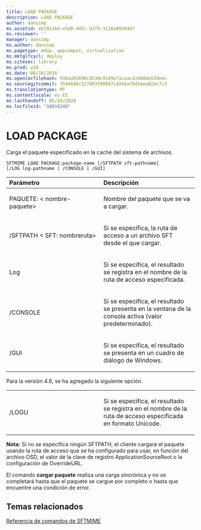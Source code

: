 ```yaml
---
title: LOAD PACKAGE
description: LOAD PACKAGE
author: dansimp
ms.assetid: eb19116d-e5d0-445c-b2f0-3116a09384d7
ms.reviewer: ''
manager: dansimp
ms.author: dansimp
ms.pagetype: mdop, appcompat, virtualization
ms.mktglfcycl: deploy
ms.sitesec: library
ms.prod: w10
ms.date: 06/16/2016
ms.openlocfilehash: 938aa92696c8530c91d9a7acaac42408de534edc
ms.sourcegitcommit: 354664bc527d93f80687cd2eba70d1eea024c7c3
ms.translationtype: MT
ms.contentlocale: es-ES
ms.lasthandoff: 06/26/2020
ms.locfileid: "10816240"
---
```

# LOAD PACKAGE


Carga el paquete especificado en la caché del sistema de archivos.

`SFTMIME LOAD PACKAGE:package-name [/SFTPATH sft-pathname]                 [/LOG log-pathname | /CONSOLE | /GUI]`

<table>
<colgroup>
<col width="50%" />
<col width="50%" />
</colgroup>
<thead>
<tr class="header">
<th align="left">Parámetro</th>
<th align="left">Descripción</th>
</tr>
</thead>
<tbody>
<tr class="odd">
<td align="left"><p>PAQUETE: &lt; nombre-paquete&gt;</p></td>
<td align="left"><p>Nombre del paquete que se va a cargar.</p></td>
</tr>
<tr class="even">
<td align="left"><p>/SFTPATH &lt; SFT: nombreruta&gt;</p></td>
<td align="left"><p>Si se especifica, la ruta de acceso a un archivo SFT desde el que cargar.</p></td>
</tr>
<tr class="odd">
<td align="left"><p>Log</p></td>
<td align="left"><p>Si se especifica, el resultado se registra en el nombre de la ruta de acceso especificada.</p></td>
</tr>
<tr class="even">
<td align="left"><p>/CONSOLE</p></td>
<td align="left"><p>Si se especifica, el resultado se presenta en la ventana de la consola activa (valor predeterminado).</p></td>
</tr>
<tr class="odd">
<td align="left"><p>/GUI</p></td>
<td align="left"><p>Si se especifica, el resultado se presenta en un cuadro de diálogo de Windows.</p></td>
</tr>
</tbody>
</table>

 

Para la versión 4.6, se ha agregado la siguiente opción.

<table>
<colgroup>
<col width="50%" />
<col width="50%" />
</colgroup>
<tbody>
<tr class="odd">
<td align="left"><p>/LOGU</p></td>
<td align="left"><p>Si se especifica, el resultado se registra en el nombre de la ruta de acceso especificada en formato Unicode.</p></td>
</tr>
</tbody>
</table>

 

**Nota:**  Si no se especifica ningún SFTPATH, el cliente cargará el paquete usando la ruta de acceso que se ha configurado para usar, en función del archivo OSD, el valor de la clave de registro ApplicationSourceRoot o la configuración de OverrideURL.

El comando **cargar paquete** realiza una carga sincrónica y no se completará hasta que el paquete se cargue por completo o hasta que encuentre una condición de error.

 

## Temas relacionados


[Referencia de comandos de SFTMIME](sftmime--command-reference.md)

 

 






